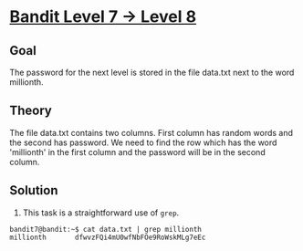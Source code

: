 # [Bandit Level 7 → Level 8](https://overthewire.org/wargames/bandit/bandit8.html)

## Goal
The password for the next level is stored in the file data.txt next to the word millionth.

## Theory
The file data.txt contains two columns. First column has random words and the second has password.
We need to find the row which has the word 'millionth' in the first column and the password will be in the second column.

## Solution
1. This task is a straightforward use of `grep`.
```
bandit7@bandit:~$ cat data.txt | grep millionth
millionth       dfwvzFQi4mU0wfNbFOe9RoWskMLg7eEc
```
